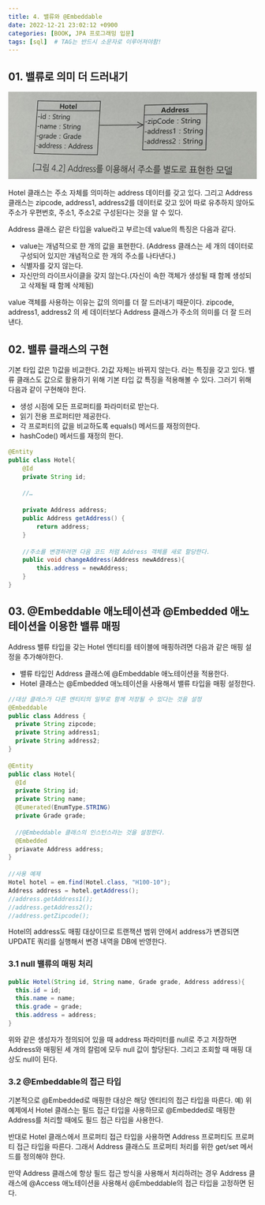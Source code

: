 ```yaml
---
title: 4. 밸류와 @Embeddable
date: 2022-12-21 23:02:12 +0900
categories: [BOOK, JPA 프로그래밍 입문]
tags: [sql]  # TAG는 반드시 소문자로 이루어져야함!
---
```


## 01. 밸류로 의미 더 드러내기
<img src="/assets/img/posting_img/book/JPA%20프로그래밍%20입문/밸류모델.jpeg" width="700px">

Hotel 클래스는 주소 자체를 의미하는 address 데이터를 갖고 있다. 그리고 Address 클래스는 zipcode, address1, address2를 데이터로 갖고 있어 따로 유추하지 않아도 주소가 우편번호, 주소1, 주소2로 구성된다는 것을 알 수 있다.

Address 클래스 같은 타입을 value라고 부르는데 value의 특징은 다음과 같다.
* value는 개념적으로 한 개의 값을 표현한다. (Address 클래스는 세 개의 데이터로 구성되어 있지만 개념적으로 한 개의 주소를 나타낸다.)
* 식별자를 갖지 않는다.
* 자신만의 라이프사이클을 갖지 않는다.(자신이 속한 객체가 생성될 때 함께 생성되고 삭제될 때 함께 삭제됨)

value 객체를 사용하는 이유는 값의 의미를 더 잘 드러내기 때문이다. zipcode, address1, address2 의 세 데이터보다 Address 클래스가 주소의 의미를 더 잘 드러낸다.

## 02. 밸류 클래스의 구현
기본 타입 값은 1)값을 비교한다. 2)값 자체는 바뀌지 않는다. 라는 특징을 갖고 있다. 밸류 클래스도 값으로 활용하기 위해 기본 타입 값 특징을 적용해볼 수 있다. 그러기 위해 다음과 같이 구현해야 한다.
* 생성 시점에 모든 프로퍼티를 파라미터로 받는다.
* 읽기 전용 프로퍼티만 제공한다.
* 각 프로퍼티의 값을 비교하도록 equals() 메서드를 재정의한다.
* hashCode() 메서드를 재정의 한다.

```java
@Entity
public class Hotel{
    @Id
    private String id;

    //…

    private Address address;
    public Address getAddress() {
        return address;
    }

    //주소를 변경하려면 다음 코드 처럼 Address 객체를 새로 할당한다.
    public void changeAddress(Address newAddress){
        this.address = newAddress;
    }
}
```

## 03. @Embeddable 애노테이션과 @Embedded 애노테이션을 이용한 밸류 매핑
Address 밸류 타입을 갖는 Hotel 엔티티를 테이블에 매핑하려면 다음과 같은 매핑 설정을 추가해야한다.
* 밸류 타입인 Address 클래스에 @Embeddable 애노테이션을 적용한다.
* Hotel 클래스는 @Embedded 애노테이션을 사용해서 밸류 타입을 매핑 설정한다.

```java
//대상 클래스가 다른 엔티티의 일부로 함께 저장될 수 있다는 것을 설정
@Embeddable
public class Address {
  private String zipcode;
  private String address1;
  private String address2;
}

@Entity
public class Hotel{
  @Id
  private String id;
  private String name;
  @Eumerated(EnumType.STRING)
  private Grade grade;

  //@Embeddable 클래스의 인스턴스라는 것을 설정한다.
  @Embedded
  priavate Address address;
}

//사용 예제
Hotel hotel = em.find(Hotel.class, "H100-10");
Address address = hotel.getAddress();
//address.getAddress1();
//address.getAddress2();
//address.getZipcode();
```
Hotel의 address도 매핑 대상이므로 트랜잭션 범위 안에서 address가 변경되면 UPDATE 쿼리를 실행해서 변경 내역을 DB에 반영한다.

### 3.1 null 밸류의 매핑 처리
```java
public Hotel(String id, String name, Grade grade, Address address){
  this.id = id;
  this.name = name;
  this.grade = grade;
  this.address = address;
}
```
위와 같은 생성자가 정의되어 있을 때 address 파라미터를 null로 주고 저장하면 Address와 매핑된 세 개의 칼럼에 모두 null 값이 할당된다. 그리고 조회할 때 매핑 대상도 null이 된다.

### 3.2 @Embeddable의 접근 타입
기본적으로 @Embedded로 매핑한 대상은 해당 엔티티의 접근 타입을 따른다. 예) 위 예제에서 Hotel 클래스는 필드 접근 타입을 사용하므로 @Embedded로 매핑한 Address를 처리할 때에도 필드 접근 타입을 사용한다.

반대로 Hotel 클래스에서 프로퍼티 접근 타입을 사용하면 Address 프로퍼티도 프로퍼티 접근 타입을 따른다. 그래서 Address 클래스도 프로퍼티 처리를 위한 get/set 메서드를 정의해야 한다.

만약 Address 클래스에 항상 필드 접근 방식을 사용해서 처리하려는 경우 Address 클래스에 @Access 애노테이션을 사용해서 @Embeddable의 접근 타입을 고정하면 된다.
